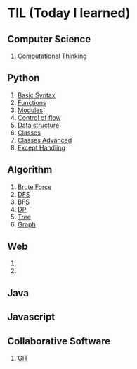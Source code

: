 # TIL (Today I learned)

## Computer Science

1. [Computational Thinking](https://github.com/SurinSeong/TIL/blob/109b835901079a16fceb325e4df8bf03285e8a99/CS/computational_thinking.md)

## Python

1. [Basic Syntax](https://github.com/SurinSeong/TIL/blob/14958aa50937e10c8838cf0c6ff708ff544437b7/Python/Basic-Syntax.md)
2. [Functions](https://github.com/SurinSeong/TIL/blob/877c84a0134c41f88d59fe8695606c9c2dfa2198/Python/Functions.md)
3. [Modules](https://github.com/SurinSeong/TIL/blob/a55f5a6db108366deab0d356e3bf11796bb9c12b/Python/Modules.md)
4. [Control of flow](https://github.com/SurinSeong/TIL/blob/a0d660d796717f4b0e9b0aec7188c1c15060b976/Python/Control_of_flow.md)
5. [Data structure](https://github.com/SurinSeong/TIL/blob/067c67edb7fadfae1626f9a09266663004c63ada/Python/Data_structure.md)
6. [Classes](https://github.com/SurinSeong/TIL/blob/417bdf4cd3ab1dcf77db5f4b113f474193fefdc9/Python/Class.md)
7. [Classes Advanced]()
8. [Except Handling]()


## Algorithm

1. [Brute Force](https://github.com/SurinSeong/TIL/blob/69e65b606ab4c716fe7fbd7ebc2649e0a84fd02c/Algorithm/Brute-Force.md)
2. [DFS]()
3. [BFS]()
4. [DP]()
5. [Tree]()
6. [Graph]()


## Web
1. []()
2. []()


## Java


## Javascript


## Collaborative Software

1. [GIT](https://github.com/SurinSeong/TIL/blob/72591632598dd8b1e944c8b497576a58d45e591a/Collaborative%20Software/git.md)
